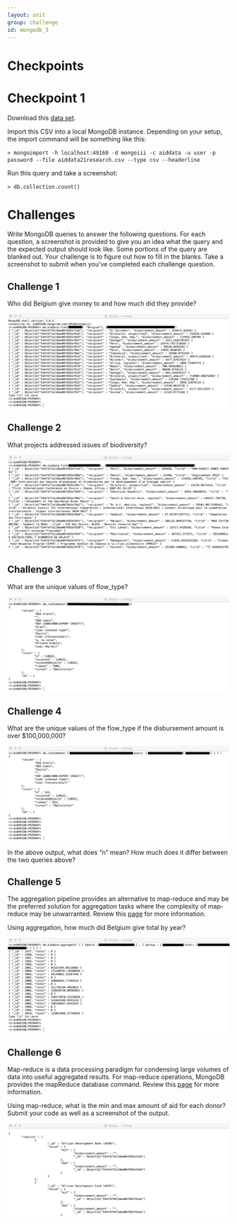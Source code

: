 ```yaml
---
layout: unit
group: challenge
id: mongodb_3
---
```


# Checkpoints

# Checkpoint 1

Download this [data set](https://data.itpir.wm.edu/aiddatascratch/aiddata/researchrelease/aiddata2_1_since_1996_csv.zip).

Import this CSV into a local MongoDB instance. Depending on your setup, the import command will be something like this:

	> mongoimport -h localhost:49160 -d mongoiii -c aiddata -u user -p password --file aiddata21research.csv --type csv --headerline

Run this query and take a screenshot:

	> db.collection.count()

# Challenges

Write MongoDB queries to answer the following questions. For each question, a screenshot is provided to give you an idea what the query and the expected output should look like. Some portions of the query are blanked out. Your challenge is to figure out how to fill in the blanks. Take a screenshot to submit when you’ve completed each challenge question.

## Challenge 1

Who did Belgium give money to and how much did they provide?

![1](1.png)

## Challenge 2

What projects addressed issues of biodiversity?

![2](2.png)

## Challenge 3

What are the unique values of flow_type?

![3](3.png)

## Challenge 4

What are the unique values of the flow_type if the disbursement amount is over $100,000,000? 

![4](4.png)

In the above output, what does “n” mean? How much does it differ between the two queries above?

## Challenge 5

The aggregation pipeline provides an alternative to map-reduce and may be the preferred solution for aggregation tasks where the complexity of map-reduce may be unwarranted. Review this [page](http://docs.mongodb.org/manual/core/aggregation-pipeline/) for more information.

Using aggregation, how much did Belgium give total by year?

![5](5.png)

## Challenge 6

Map-reduce is a data processing paradigm for condensing large volumes of data into useful aggregated results. For map-reduce operations, MongoDB provides the mapReduce database command. Review this [page](http://docs.mongodb.org/manual/core/map-reduce/) for more information.

Using map-reduce, what is the min and max amount of aid for each donor? Submit your code as well as a screenshot of the output.

![6](6.png)
